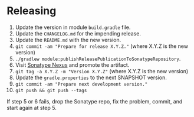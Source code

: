 Releasing
========

1. Update the version in module `build.gradle` file.
2. Update the `CHANGELOG.md` for the impending release.
3. Update the `README.md` with the new version.
4. `git commit -am "Prepare for release X.Y.Z."` (where X.Y.Z is the new version)
5. `./gradlew module:publishReleasePublicationToSonatypeRepository`.
6. Visit [Sonatype Nexus](https://s01.oss.sonatype.org/) and promote the artifact.
7. `git tag -a X.Y.Z -m "Version X.Y.Z"` (where X.Y.Z is the new version)
8. Update the `gradle.properties` to the next SNAPSHOT version.
9. `git commit -am "Prepare next development version."`
10. `git push && git push --tags`

If step 5 or 6 fails, drop the Sonatype repo, fix the problem, commit, and start again at step 5.